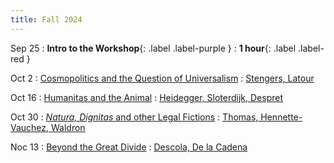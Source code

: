 ```yaml
---
title: Fall 2024
---
```


Sep 25
: **Intro to the Workshop**{: .label .label-purple }
  : **1 hour**{: .label .label-red }

Oct 2
: [Cosmopolitics and the Question of Universalism](#)
  : [Stengers, Latour](#)

Oct 16
: [Humanitas and the Animal](#)
  : [Heidegger, Sloterdijk, Despret](#)

Oct 30
: [*Natura, Dignitas* and other Legal Fictions](#)
  : [Thomas, Hennette-Vauchez, Waldron](#)

Noc 13
: [Beyond the Great Divide](#)
  : [Descola, De la Cadena](#)
